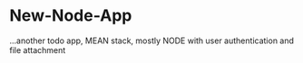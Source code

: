 # New-Node-App
...another todo app, MEAN stack, mostly NODE with user authentication and file attachment
